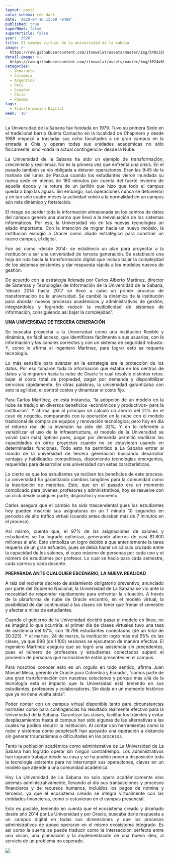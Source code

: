 ```yaml
---
layout: posts
color-schema: red-dark
date: '2020-04-16 13:09 -0400'
published: true
superNews: false
superArticle: false
year: '2020'
title: El campus virtual de la universidad de la sabana
image: >-
  https://raw.githubusercontent.com/itnewslat/assets/master/img/540x320/Universidad-Sabana-p.jpg
detail-image: >-
  https://raw.githubusercontent.com/itnewslat/assets/master/img/1024x680/Universidad-Sabana-g.jpg
categories:
  - Venezuela
  - Colombia
  - Argentina
  - Perú
  - Ecuador
  - Chile
  - Panama
tags:
  - Transformación Digital
week: '16'
---
```

<p style="text-align: justify;">La Universidad de la Sabana fue fundada en 1979. Tuvo su primera Sede en el tradicional barrio Quinta Camacho en la localidad de Chapinero y desde 1988 empezó a trasladar sus ocho facultades a un gran campus en la entrada a Chía y operan todas sus unidades académicas no sólo físicamente, sino –dada la actual contingencia- desde la Nube.</p>

<p style="text-align: justify;">La Universidad de la Sabana ha sido un ejemplo de transformación, crecimiento y resiliencia. No es la primera vez que enfrenta una crisis. En el pasado también se vio obligada a detener operaciones. Eran las 9:45 de la mañana del lunes de Pascua cuando los estudiantes vieron inundada su nueva sede en menos de 180 minutos por cuenta del fuerte invierno de aquella época y la rotura de un jarillón que hizo que todo el campus quedara bajo las aguas. Sin embargo, sus operaciones nunca se detuvieron y en tan sólo cuatro meses la actividad volvió a la normalidad en un campus aún más dinámico y fortalecido.</p>

<p style="text-align: justify;">El riesgo de perder toda la información almacenada en los centros de datos del campus generó una alarma que llevó a la reevaluación de los sistemas informáticos. Por eso, la Universidad vio en las nuevas tecnologías un aliado importante. Con la intención de migrar hacia un nuevo modelo, la institución escogió a Oracle como aliado estratégico para construir un nuevo campus, el digital.</p> 

<p style="text-align: justify;">Fue así como -desde 2014- se estableció un plan para proyectar a la institución a ser una universidad de tercera generación. Se estableció una hoja de ruta hacia la transformación digital que incluía bajar la complejidad de los sistemas existentes y dar respuesta rápida a los modelos nuevos de gestión.</p>

<p style="text-align: justify;">De acuerdo con la estrategia liderada por Carlos Alberto Martínez, director de Sistemas y Tecnologías de Información de la Universidad de la Sabana, “desde 2014 hasta 2017 se llevó a cabo un primer proceso de transformación de la universidad. Se cambió la dinámica de la institución para abordar nuevos procesos académicos y administrativos de gestión, integrándolos y logrando reducir la multiplicidad de sistemas de información, consiguiendo así bajar la complejidad”. </p> 

**UNA UNIVERSIDAD DE TERCERA GENERACIÓN**

<p style="text-align: justify;">Se buscaba proyectar a la Universidad como una institución flexible y dinámica, de fácil acceso, que identificara fácilmente a sus usuarios, con la información y los canales correctos y con un sistema de seguridad robusto. Y, como lo afirma el ingeniero Martínez, para lograr esto se requería tecnología.</p> 

<p style="text-align: justify;">Lo más sensible para avanzar en la estrategia era la protección de los datos. Por eso tomaron toda la información que estaba en los centros de datos y la migraron hacia la nube de Oracle lo cual resolvió distintos retos: bajar el costo total de propiedad, pagar por demanda y disponibilizar servicios rápidamente. En otras palabras, la universidad garantizaba con esto la agilidad, el control costos y dinamizar el costo fijo. </p>

<p style="text-align: justify;">Para Carlos Martínez, en esta instancia, “la adopción de un modelo en la nube se tradujo en diversos beneficios -económicos y productivos- para la institución”. Y afirma que al principio se calculó un ahorro del 21% en el caso de negocio, comparando con la operación en la nube con el modelo tradicional de compra de equipos y renovación tecnológica; pero hoy en día el retorno real de la inversión ha sido del 32%. Y en lo referente a variabilizar el uso de la infraestructura, el modelo de la Universidad se volvió (aún más) óptimo pues, pagar por demanda permitió reutilizar las capacidades en otros proyectos cuando no se estuvieran usando en determinadas funciones. Todo esto ha permitido a La Sabana entrar al mundo de la universidad de tercera generación buscando desarrollar ventajas y habilidades competitivas, disponiendo tecnologías emergentes, requeridas para desarrollar una universidad con estas características.</p>

<p style="text-align: justify;">Lo cierto es que los estudiantes ya reciben los beneficios de este proceso. La universidad ha garantizado cambios tangibles para la comunidad como la inscripción de materias. Esto, que en el pasado era un momento complicado para jóvenes, profesores y administrativos, hoy se resuelve con un click desde cualquier parte, dispositivo y momento.</p> 

<p style="text-align: justify;">Carlos asegura que el cambio ha sido trascendental pues los estudiantes hoy pueden inscribir sus asignaturas en un 1 minuto 10 segundos en periodos de alto tráfico virtual (cuando antes duraban más de 7 minutos en el proceso). </p>

<p style="text-align: justify;">Así mismo, cuenta que, el 97% de las asignaciones de salones y estudiantes se ha logrado optimizar, generando ahorros de casi $1.800 millones al año. Esto simboliza un logro debido a que anteriormente la tarea requería de un gran esfuerzo, pues se debía hacer un cálculo cruzado entre la capacidad de los salones, el cupo máximo de personas por cada uno y el número de estudiantes por profesor. Lo cual se hacía para cada semestre, cada carrera y cada docente.</p>

**PREPARADA ANTE CUALQUIER ESCENARIO, LA NUEVA REALIDAD**

<p style="text-align: justify;">A raíz del reciente decreto de aislamiento obligatorio preventivo, anunciado por parte del Gobierno Nacional, la Universidad de La Sabana se vio ante la necesidad de responder rápidamente para enfrentar la situación. A través de la plataforma de nube de Oracle encontró, en el modelo virtual, la posibilidad de dar continuidad a las clases sin tener que frenar el semestre y afectar a miles de estudiantes.</p> 

<p style="text-align: justify;">Cuando el gobierno de la Universidad decidió pasar al modelo en línea, no se imaginó lo que ocurriría: el primer día de clases virtuales tuvo una tasa de asistencia del 97%, con 19.796 estudiantes conectados (de un total de 20.323). Y el martes, 24 de marzo, la institución logró más del 95% de las clases, ya que 998 (de 1.100) sesiones se ejecutaron de manera efectiva. El ingeniero Martínez asegura que se logró una asistencia sin precedentes, pues el número de profesores y estudiantes conectados superó el promedio de personas que normalmente están presentes en el campus.</p> 

<p style="text-align: justify;">Para nosotros conocer esto es un orgullo en todo sentido, afirma Juan Manuel Mesa, gerente de Oracle para Colombia y Ecuador, “somos parte de una gran transformación con nuestras soluciones y porque más allá de la tecnología está el impacto que la Universidad está teniendo en sus estudiantes, profesores y colaboradores. Sin duda en un momento histórico que ya no tiene vuelta atrás”.</p> 

<p style="text-align: justify;">Poder contar con un campus virtual disponible tanto para circunstancias normales como para contingencias ha resultado realmente efectivo para la Universidad de la Sabana. Garantizar las clases, facilitar los trámites y evitar desplazamientos hasta el campus han sido algunas de las alternativas a las cuales ha podido recurrir la institución. Al contar con herramientas como la nube y sistemas como peoplesoft han apoyado una operación a distancia sin generar traumatismos o dificultades en los procesos.</p> 

<p style="text-align: justify;">Tanto la población académica como administrativa de La Universidad de La Sabana han logrado operar sin ningún contratiempo. Los administrativos han logrado trabajar desde su casa y se ha podido poner a disposición toda la tecnología existente para no interrumpir sus operaciones, claves en un modelo que atiende a una comunidad académica.</p>

<p style="text-align: justify;">Hoy La Universidad de La Sabana no solo opera académicamente sino además administrativamente, llevando al día sus transacciones y procesos financieros y de recursos humanos, incluidos los pagos de nómina y terceros, ya que el ecosistema creado se integra virtualmente con las entidades financieras, como si estuvieran en el campus presencial.</p>

<p style="text-align: justify;">Esto es posible, teniendo en cuenta que el ecosistema creado y diseñado desde año 2014 por La Universidad y por Oracle, buscaba darle respuesta a un campus digital en todas sus dimensiones y que los procesos administrativos de apoyo operaran en el mismo ecosistema integrado. Es así como la suerte se puede traducir como la intersección perfecta entre una visión, una planeación y la implementación de una buena idea, al servicio de un problema no esperado.</p>

<img src="https://tracker.metricool.com/c3po.jpg?hash=56f88a41e39ab42c063cc51676587a04"/>